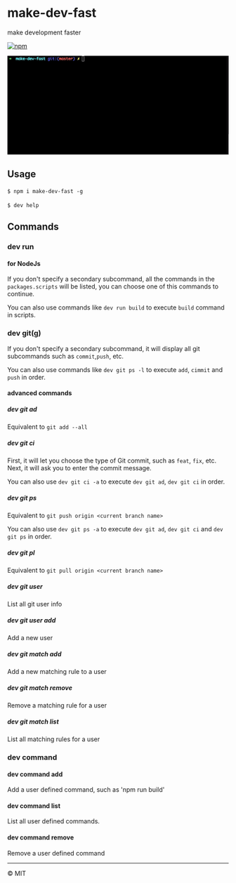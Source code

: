 # make-dev-fast

make development faster

[![npm](https://img.shields.io/npm/v/make-dev-fast.svg?style=flat)](https://www.npmjs.org/package/make-dev-fast)
<br />

![usage](./docs/usage.gif)

## Usage

```shell
$ npm i make-dev-fast -g

$ dev help
```


## Commands
### dev run <subcommand>
#### for NodeJs

If you don't specify a secondary subcommand, all the commands in the `packages.scripts` will be listed, you can choose one of this commands to continue.

You can also use commands like `dev run build` to execute `build` command in scripts.

### dev git(g) <subcommand>

If you don't specify a secondary subcommand, it will display all git subcommands such as `commit`,`push`, etc.

You can also use commands like `dev git ps -l` to execute `add`, `cimmit` and `push` in order.

#### advanced commands
##### dev git ad
Equivalent to `git add --all`
##### dev git ci
First, it will let you choose the type of Git commit, such as `feat`, `fix`, etc.
Next, it will ask you to enter the commit message.

You can also use `dev git ci -a` to execute `dev git ad`, `dev git ci` in order.

##### dev git ps
Equivalent to `git push origin <current branch name>`

You can also use `dev git ps -a` to execute `dev git ad`, `dev git ci` and `dev git ps` in order.

##### dev git pl
Equivalent to `git pull origin <current branch name>`

##### dev git user
List all git user info

##### dev git user add
Add a new user

##### dev git match add
Add a new matching rule to a user

##### dev git match remove
Remove a matching rule for a user

##### dev git match list
List all matching rules for a user


### dev command
#### dev command add
Add a user defined command, such as 'npm run build'
#### dev command list
List all user defined commands.
#### dev command remove
Remove a user defined command


---
© MIT
